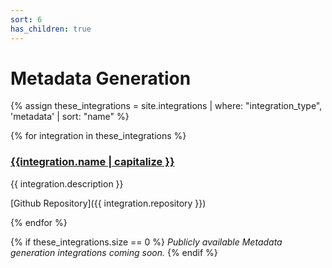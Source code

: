```yaml
---
sort: 6
has_children: true
---
```


# Metadata Generation

{% assign these_integrations = site.integrations | where: "integration_type", 'metadata' | sort: "name" %}

{% for integration in these_integrations %}

<h3 style="display:flex">
    <a href="{{site.baseurl}}{{integration.url}}">{{integration.name | capitalize }}</a>
</h3>

{{ integration.description }}

[Github Repository]({{ integration.repository }})

{% endfor %}

{% if these_integrations.size == 0 %}
_Publicly available Metadata generation integrations coming soon._
{% endif %}